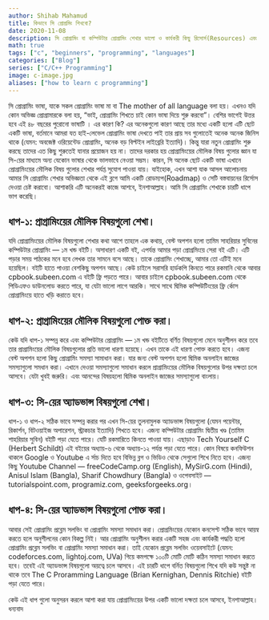 ```yaml
---
author: Shihab Mahamud
title: কিভাবে সি প্রোগ্রমিং শিখবো?
date: 2020-11-08
description: সি প্রোগ্রামিং বা কম্পিউটার প্রোগ্রামিং শেখার ভালো ও কার্যকরী কিছু রিসোর্স(Resources) এবং রোডম্যপ(Roadmap)
math: true
tags: ["c", "beginners", "programming", "languages"]
categories: ["Blog"]
series: ["C/C++ Programming"]
image: c-image.jpg
aliases: ["how to learn c programming"]
---
```


সি প্রোগ্রামিং ভাষা, যাকে সকল প্রোগ্রামিং ভাষা মা বা The mother of all language বলা হয়। এখনও যদি কোন অভিজ্ঞ প্রোগ্রামারকে বলা হয়, “ভাই, প্রোগ্রামিং শিখতে চাই কোন ভাষা দিয়ে শুরু করবো”। বেশির ভাগেই উত্তর হবে এই ৪৮ বছরের পুরোনো ভাষাটি । এর কারণ কি?
এর অনেকগুলো কারণ আছে তার মধ্যে একটি হলো এটি ছোট একটি ভাষা, বর্তমানে আমরা যত হাই-লেভেল প্রোগ্রামিং ভাষা দেখতে পাই তার প্রায় সব গুলোতেই অনেক অনেক জিনিস থাকে (যেমন: অবজেক্ট ওরিয়েন্টেড প্রোগ্রামিং, অনেক বড় বিল্টইন লাইব্রেরি ইত্যাদি)। কিন্তু যারা নতুন প্রোগ্রামিং শুরু করছে তাদের এত কিছু শুরুতেই যানার প্রয়োজন হয় না। তাদের দরকার হয় প্রোগ্রামিংয়ের মৌলিক বিষয় গুলোর জ্ঞান যা সি-য়ের মাধ্যমে অন্য যেকোন ভাষার থেকে ভালভাবে নেওয়া সম্ভম। কারন, সি অনেক ছোট একটি ভাষা এখানে প্রোগ্রামিংয়ের মৌলিক বিষয় গুলোর শেখার পর্যপ্ত সুযোগ পাওয়া যায়।
যাইহোক, এখন আশা যাক আসল আলোচনায় আমার সি প্রোগ্রামিং শেখার অভিজ্ঞতা থেকে এই ব্লগে আমি একটি রোডম্যপ(Roadmap) ও সেটি বস্তবায়নের রির্সোস দেওয়া চেষ্ট করাবো। আশাকরি এটি অনেকরই কাজে আশবে, ইনশাআল্লাহ। আমি সি প্রোগ্রামিং শেখাকে চারটি ধাপে ভাগ করেছি।

## ধাপ-১: প্রাগ্রামিংয়ের মৌলিক বিষয়গুলো শেখা।
যদি প্রোগ্রামিংয়ের মৌলিক বিষয়গুলো শেখার কথা আশে তাহলে এক কথায়, বেস্ট অপশন হলো তামিম সাহরিয়ার সুবিনের কম্পিউটার প্রোগ্রামিং — ১ম খন্ড বইটি। অসাধারণ একটি বই, এপর্যন্ত আমার পড়া প্রোগ্রমিংয়ে সেরা বই এটি। এটি পড়ার সময় পাঠকের মনে হবে লেখক তার সামনে বসে আছে। তাকে প্রোগ্রামিং শেখাচ্ছে, আমার তো এটিই মনে হয়েছিল। বইটি হাতে পাওয়া বেশকিছু অপশন আছে। কেউ চাইলে সরাসরি হার্ডকপি কিনতে পারে রকমানি থেকে আবার cpbook.subeen.com এ বইটি ফ্রি পড়তে পারে। আবার চাইলে cpbook.subeen.com থেকে পিডিএফও ডাউনলোড করতে পারে, যা যেটা ভালো লাগে আরকি। সাথে সাথে দ্বিমিক কম্পিউটিংয়ের ফ্রি র্কোস প্রোগ্রামিংয়ে হাতে খড়ি করাতে হবে।

## ধাপ-২: প্রাগ্রামিংয়ের মৌলিক বিষয়গুলো পোক্ত করা।
কেউ যদি ধাপ-১ সম্পন্ন করে এবং কম্পিউটার প্রোগ্রামিং — ১ম খন্ড বইটিতে বর্ণিত বিষয়গুলো মেনে অনুশীলন করে তবে তার প্রাগ্রামিংয়ের মৌলিক বিষয়গুলোর প্রতি ভালো ধারণা হয়েছে। এখন তাকে এই ধারণা পোক্ত করতে হবে। এজন্য বেস্ট অপশন হলো কিছু প্রোগ্রামিং সমস্যা সামাধান করা। যার জন্য বেস্ট অপশন হলো দ্বিমিক অনলাইন জাজের সমস্যাগুলো সমধান করা। এখানে দেওয়া সমস্যাগুলো সমাধান করলে প্রাগ্রামিংয়ের মৌলিক বিষয়গুলোর উপর দক্ষতা চলে আসবে। যেটা খুবই জরুরি। এবং আনন্দের বিষয়হলো দ্বিমিক অনলাইন জাজের সমস্যাগুলো বাংলায়।

## ধাপ-৩: সি-য়ের অ্যাডভান্স বিষয়গুলো শেখা।
ধাপ-১ ও ধাপ-২ সঠিক ভাবে সম্পন্ন করার পর এখন সি-য়ের তুলনামুলক অ্যাডভান্স বিষয়গুলো (যেমন পয়েন্টার, রিকার্শন, বিটওয়াইজ অপারেশন, স্ট্রাকচার ইত্যাদি) শিখতে হবে। এজন্য কম্পিউটার প্রোগ্রামিং দ্বিতীয় খণ্ড (তামিম শাহরিয়ার সুবিন) বইটি পড়া যেতে পারে। যেটি রকমারিতে কিনতে পাওয়া যায়। এছাড়াও Tech Yourself C (Herbert Schildt) এই বইয়ের অধ্যায়-৬ থেকে অধ্যায়-১২ পর্যন্ত পড়া যেতে পারে। কোন বিষয়ে কনফিউশন থাকলে Google ও Youtube এ র্সাচ দিতে হবে বিভিন্ন ব্লগ ও ভিডিও থেকে সেগুলো শিখে নিতে হবে। এজন্য কিছু Youtube Channel — freeCodeCamp.org (English), MySirG.com (Hindi), Anisul Islam (Bangla), Sharif Chowdhury (Bangla) ও ওপেবসাইট — tutorialspoint.com, programiz.com, geeksforgeeks.org।

## ধাপ-৪: সি-য়ের অ্যাডভান্স বিষয়গুলো পোক্ত করা।
আবার সেই প্রোগ্রামিং প্রব্লেম সলভিং বা প্রোগ্রামিং সমস্যা সমাধান করা। প্রোগ্রমিংয়ের যেকোন কনসেপ্ট সঠিক ভাবে আয়ন্ব করতে হলে অনুশীলনের কোন বিকল্প নিই। আর প্রোগ্রামিং অনুশীলন করার একটি সহজ এবং কার্যকরী পদ্ধতি হলো প্রোগ্রামিং প্রব্লেম সলভিং বা প্রোগ্রামিং সমস্যা সমাধান করা। তাই যেকোন প্রব্লেম সলভিং ওয়েবসাইটে (যেমন: codeforces.com, lightoj.com, UVa) গিয়ে কমপক্ষে ১০০টি মোটি মোটি কঠিন সমস্যা সমাধান করতে হবে। তবেই এই অ্যাডভান্স বিষয়গুলো অয়ত্বে চলে আসবে।
এই চারটি ধাপে বর্নিত বিষয়গুলো শিখে যদি কউ সন্তুষ্ট না থাকে তবে The C Proramming Language (Brian Kernighan, Dennis Ritchie) বইটি পড়া যেতে পারে।

কেউ এই ধাপ গুলো অনুসরন করলে আশা করা যায় প্রোগ্রামিংয়ের উপর একটি ভালো দক্ষতা চলে আসবে, ইনশাআল্লাহ।
ধন্যবাদ